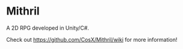 Mithril
=======

A 2D RPG developed in Unity/C#. 

Check out https://github.com/CosX/Mithril/wiki for more information!

